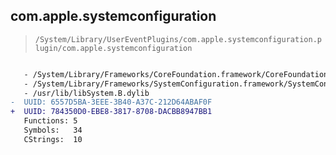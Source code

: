 ## com.apple.systemconfiguration

> `/System/Library/UserEventPlugins/com.apple.systemconfiguration.plugin/com.apple.systemconfiguration`

```diff

   - /System/Library/Frameworks/CoreFoundation.framework/CoreFoundation
   - /System/Library/Frameworks/SystemConfiguration.framework/SystemConfiguration
   - /usr/lib/libSystem.B.dylib
-  UUID: 6557D5BA-3EEE-3B40-A37C-212D64ABAF0F
+  UUID: 784350D0-EBE8-3817-8708-DACBB8947BB1
   Functions: 5
   Symbols:   34
   CStrings:  10

```
